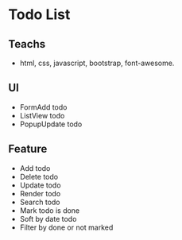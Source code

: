 # Todo List

## Teachs
- html, css, javascript, bootstrap, font-awesome.

## UI
- FormAdd todo
- ListView todo
- PopupUpdate todo

## Feature

- Add todo
- Delete todo
- Update todo
- Render todo
- Search todo
- Mark todo is done
- Soft by date todo
- Filter by done or not marked 

